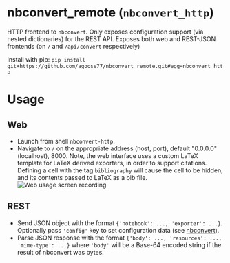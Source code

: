# nbconvert_remote (`nbconvert_http`)
HTTP frontend to `nbconvert`. Only exposes configuration support (via nested dictionaries) for the REST API.
Exposes both web and REST-JSON frontends (on `/` and `/api/convert` respectively)

Install with pip: `pip install git+https://github.com/agoose77/nbconvert_remote.git#egg=nbconvert_http`

# Usage
## Web
* Launch from shell `nbconvert-http`. 
* Navigate to `/` on the appropriate address (host, port), default "0.0.0.0"(localhost), 8000.
Note, the web interface uses a custom LaTeX template for LaTeX derived exporters, in order to support citations. Defining a cell with the tag `bibliography` will cause the cell to be hidden, and its contents passed to LaTeX as a bib file.
![Web usage screen recording](https://i.imgur.com/lna8jK5.gif)
## REST
* Send JSON object with the format `{'notebook': ..., 'exporter': ...}`. Optionally pass `'config'` key to set configuration data (see [nbconvert](https://nbconvert.readthedocs.io/en/latest/config_options.html)).
* Parse JSON response with the format `{'body': ..., 'resources': ..., 'mime-type': ...}` where `'body'` will be a Base-64 encoded string if the result of nbconvert was bytes. 
